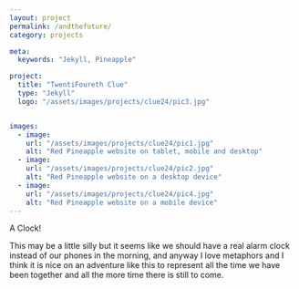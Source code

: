 ```yaml
---
layout: project
permalink: /andthefuture/
category: projects

meta:
  keywords: "Jekyll, Pineapple"

project:
  title: "TwentiFoureth Clue"
  type: "Jekyll"
  logo: "/assets/images/projects/clue24/pic3.jpg"


images:
  - image:
    url: "/assets/images/projects/clue24/pic1.jpg"
    alt: "Red Pineapple website on tablet, mobile and desktop"
  - image:
    url: "/assets/images/projects/clue24/pic2.jpg"
    alt: "Red Pineapple website on a desktop device"
  - image:
    url: "/assets/images/projects/clue24/pic4.jpg"
    alt: "Red Pineapple website on a mobile device"
---
```


<p>A Clock!</p>
<p></p>
This may be a little silly but it seems like we should have a real alarm clock instead of our phones in the morning, and anyway I love metaphors and I think it is nice on an adventure like this to represent all the time we have been together and all the more time there is still to come.
<p></p>
